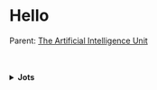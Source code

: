 # Hello

Parent: [The Artificial Intelligence Unit](https://github.com/theartificialintelligenceunit)

<br>
<br>

<details><summary><b>Jots</b></summary>
  
<h3>BACKEND</h3>
Thus far:
<ul>
  <li>configurations: Records data & modelling configurations.</li>
  <li>iac: Infrastructure as code scripts.</li>
</ul>

<h3>STATE MACHINES</h3>
Include:
<ul>
  <li><b>references</b>: [on demand]<br>For decoding within-data identification codes, e.g., health board codes, etc.</li>
  <li><b>raw</b>: [weekly]<br>Once a week it retrieves the latest [version of] raw counts of weekly accident & emergency attendance numbers.  It saves an appropriate structure.</li>
  <li><b>structures</b>: [weekly]<br>The decompostions structures.</li>
  <li><b>futures</b>: [weekly]</li>
</ul>
</details>


<br>
<br>

<br>
<br>
